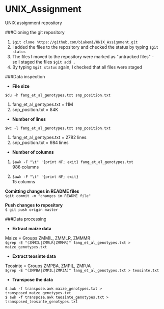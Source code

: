 # UNIX_Assignment
UNIX assignment repository

###Cloning the git repository
1. `$git clone https://github.com/biakemi/UNIX_Assignment.git`
2. I added the files to the repository and checked the status by typing `$git status`
3. The files I moved to the repository were marked as "untracked files" - so I staged the files  `$git add .`
4. By typing `$git status` again, I checked that all files were staged


###Data inspection

* **File size**  

`$du -h fang_et_al_genotypes.txt snp_position.txt`

1. fang_et_al_gentypes.txt = 11M
2. snp_position.txt = 84K
	
* **Number of lines**

`$wc -l fang_et_al_genotypes.txt snp_position.txt`  

1. fang_et_al_gentypes.txt = 2782 lines
2. snp_position.txt = 984 lines

* **Number of columns**

1. `$awk -F "\t" '{print NF; exit} fang_et_al_genotypes.txt`   
986 columns

2. `$awk -F "\t" '{print NF; exit} `  
15 columns

**Comitting changes in README files**  
`$git commit -m "changes in README file"`

**Push changes to repository**  
`$ git push origin master`

###Data processing

* **Extract maize data**

Maize = Groups ZMMIL, ZMMLR, ZMMMR  
`$grep -E "(ZMMIL|ZMMLR|ZMMMR)" fang_et_al_genotypes.txt > maize_genotypes.txt`

* **Extract teosinte data**

Teosinte = Groups ZMPBA, ZMPIL, ZMPJA  
`$grep -E "(ZMPBA|ZMPIL|ZMPJA)" fang_et_al_genotypes.txt > teosinte.txt`

* **Transpose the data**

`$ awk -f transpose.awk maize_genotypes.txt > transposed_maize_genotypes.txt`  
`$ awk -f transpose.awk teosinte_genotypes.txt > transposed_teosinte_genotypes.txt`

